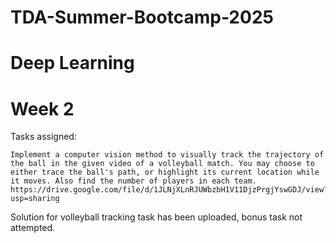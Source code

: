 # TDA-Summer-Bootcamp-2025
# Deep Learning
# Week 2

Tasks assigned:

    Implement a computer vision method to visually track the trajectory of the ball in the given video of a volleyball match. You may choose to either trace the ball's path, or highlight its current location while it moves. Also find the number of players in each team.
    https://drive.google.com/file/d/1JLNjXLnRJUWbzbH1V11DjzPrgjYswGDJ/view?usp=sharing

Solution for volleyball tracking task has been uploaded, bonus task not attempted.